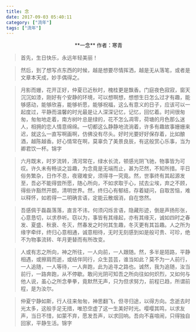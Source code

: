 ```yaml
---
title: 念
date: 2017-09-03 05:40:11
category: ["流年"]
tags: ["流年"]
---
```

<center>
**一念**     
作者：寒青 
<!--more-->
</center>

> 首先，生日快乐，永远年轻美丽！

> 然后，到了想写点东西的时候，越是想要尽情挥洒，越是无从落笔，或者是文章本天成，妙手偶得之。

> 月影而姗，花开正好，仲夏已近秋时，槐桂更是飘香。门庭夜色寂寂，窗天沉沉如漆，刚好有个安静的环境，可以想啊想，想想生日怎么过才有趣，能够感动，能够欣喜，能够祈愿，能够祝福，这么有意义的日子，应该可以一起度过，平静而温馨的时光最是让人深深记忆，记忆，回忆着。时间很匆匆，匆匆地走着，南方树叶总是绿的，花不怎么凋零，荷塘的月色那么迷人，相拥的恋人情意绵绵。一切都这么静静地流淌着，许多有趣故事姗姗来迟，就这么一直写啊画啊，仿佛没有尽头。好时光要好好保存着，比如酿酒，越陈越香。好心情常在啊，莫辜负了美景良辰，有这般赏心乐事，当为卿君饮一杯。锦字   

> 六月既末，时岁流转，清河常在，绿水长流，顿感光阴飞驰，物事皆为可叹。许久未有畅谈之旨趣，为念竟是无端而止，甚为茫然，不知所措。平日俗务繁杂，日作不息，夜寝难安，须得寻一究竟。然，世事终有其起源发至，吾必不能得尝所愿，随心所向，不如求取于心，拭去尘埃，弃之不顾，得些许豁然开朗，清明世界。然，终归心有郁结，存着疑问，自取苦恼，难以释怀，如若得一二明确言语，定能云散烟消，自在悠然。

> 吾感佩于磊磊落落，直言不讳，何须闪烁言语，隐藏形迹，倒是声扬形张，心意恳切，以求恭听。窃以为，事皆有其缘起，亦有其缘灭，诚如四时之春发、夏盛、秋衰、冬灭，然春发之时何其生趣，冬灭更有其旨趣。人之所为缘字牵绊，终归心意相通，诚意相待，无时无刻感到如是般可贵、可珍，绝不为物事流转、年月更替而有所改变。

> 人或有志之所向，神之所往，一人向前，一人跟随。然，多半是陌路，平静相遇，或擦肩而逝，或结伴同行，众生芸芸，谁当如此？莫不为一人前行，一人追随，一人等待，一人奔跑，此为追寻之路也。诚然，我为追随，汝当前行，一路奔跑，从不停歇。敢问光阴可知吾之所向往如何炽烈，又如何与他人说，虽心之所念拳拳，竟默然无声，只为但求努力，前程已趋，所谓前程，是为汝尔。

> 仲夏宁静如斯，行人往来匆匆，神思翻飞，但寻归途，以得方向。念逝去时光太多，这般手足无措，唯恐空虚了这一生美好时光。嘤嘤其鸣，以求友声，当日不惜，如蒙不弃，愿发吾声，以求回响。吾向不喜喧闹，只得独自回家，平静生活。锦字